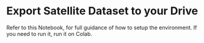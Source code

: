 # Export Satellite Dataset to your Drive

Refer to this Notebook, for full guidance of how to setup the environment.
If you need to run it, run it on Colab.


